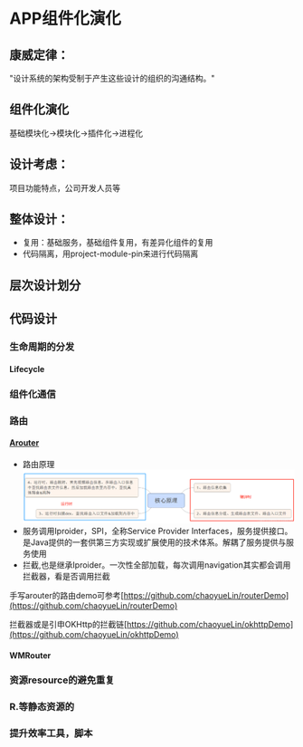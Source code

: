 # APP组件化演化
## 康威定律：
"设计系统的架构受制于产生这些设计的组织的沟通结构。"
## 组件化演化
基础模块化->模块化->插件化->进程化
## 设计考虑：
项目功能特点，公司开发人员等
## 整体设计：
* 复用：基础服务，基础组件复用，有差异化组件的复用
* 代码隔离，用project-module-pin来进行代码隔离

## 层次设计划分
## 代码设计
### 生命周期的分发
#### Lifecycle
### 组件化通信
### 路由
#### [Arouter](https://github.com/alibaba/ARouter)
* 路由原理![](./img/arouter.png)
* 服务调用Iproider，SPI，全称Service Provider Interfaces，服务提供接口。是Java提供的一套供第三方实现或扩展使用的技术体系。解耦了服务提供与服务使用
* 拦截,也是继承Iproider。一次性全部加载，每次调用navigation其实都会调用拦截器，看是否调用拦截

手写arouter的路由demo可参考[https://github.com/chaoyueLin/routerDemo](https://github.com/chaoyueLin/routerDemo)

拦截器或是引申OKHttp的拦截链[https://github.com/chaoyueLin/okhttpDemo](https://github.com/chaoyueLin/okhttpDemo)

#### WMRouter
### 资源resource的避免重复
### R.等静态资源的
### 提升效率工具，脚本